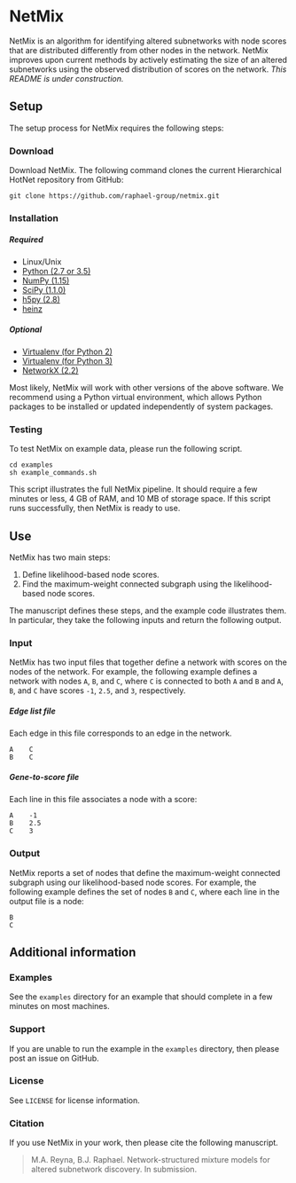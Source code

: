 NetMix
=======================

NetMix is an algorithm for identifying altered subnetworks with node scores that are distributed differently from other nodes in the network.  NetMix improves upon current methods by actively estimating the size of an altered subnetworks using the observed distribution of scores on the network.  *This README is under construction.*

Setup
------------------------
The setup process for NetMix requires the following steps:

### Download
Download NetMix.  The following command clones the current Hierarchical HotNet repository from GitHub:

    git clone https://github.com/raphael-group/netmix.git

### Installation

##### Required

* Linux/Unix
* [Python (2.7 or 3.5)](http://python.org/)
* [NumPy (1.15)](http://www.numpy.org/)
* [SciPy (1.1.0)](http://www.scipy.org/)
* [h5py (2.8)](http://www.h5py.org/)
* [heinz](https://github.com/ls-cwi/heinz)

##### Optional

* [Virtualenv (for Python 2)](https://virtualenv.pypa.io/)
* [Virtualenv (for Python 3)](https://docs.python.org/3/library/venv.html)
* [NetworkX (2.2)](http://networkx.github.io/)

Most likely, NetMix will work with other versions of the above software.  We recommend using a Python virtual environment, which allows Python packages to be installed or updated independently of system packages.  

### Testing

To test NetMix on example data, please run the following script.

    cd examples
    sh example_commands.sh

This script illustrates the full NetMix pipeline.  It should require a few minutes or less, 4 GB of RAM, and 10 MB of storage space.  If this script runs successfully, then NetMix is ready to use.

Use
----------------
NetMix has two main steps:
1. Define likelihood-based node scores.
2. Find the maximum-weight connected subgraph using the likelihood-based node scores.

The manuscript defines these steps, and the example code illustrates them.  In particular, they take the following inputs and return the following output.

### Input
NetMix has two input files that together define a network with scores on the nodes of the network.  For example, the following example defines a network with nodes `A`, `B`, and `C`, where `C` is connected to both `A` and `B` and `A`, `B`, and `C` have scores `-1`, `2.5`, and `3`, respectively.

##### Edge list file
Each edge in this file corresponds to an edge in the network.

    A    C
    B    C

##### Gene-to-score file
Each line in this file associates a node with a score:

    A    -1
    B    2.5
    C    3

### Output
NetMix reports a set of nodes that define the maximum-weight connected subgraph using our likelihood-based node scores.  For example, the following example defines the set of nodes `B` and `C`, where each line in the output file is a node:

    B
    C

Additional information
----------------

### Examples
See the `examples` directory for an example that should complete in a few minutes on most machines.

### Support
If you are unable to run the example in the `examples` directory, then please post an issue on GitHub.

### License
See `LICENSE` for license information.

### Citation
If you use NetMix in your work, then please cite the following manuscript.

> M.A. Reyna, B.J. Raphael. Network-structured mixture models for altered subnetwork discovery.  In submission.